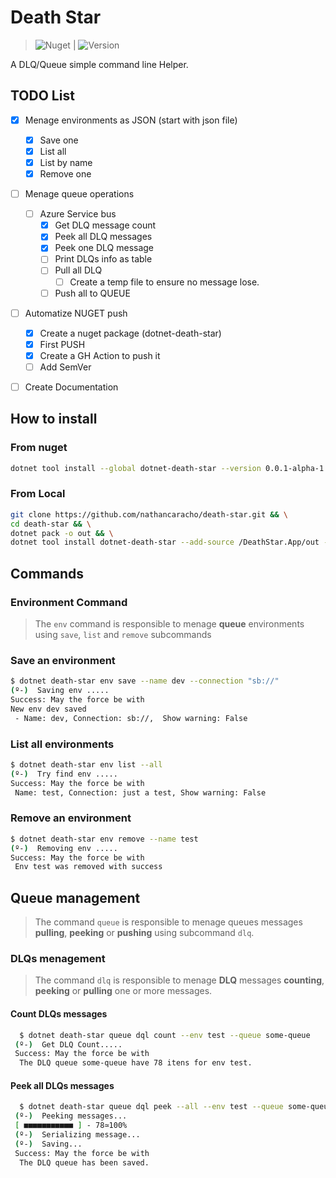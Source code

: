 # Death Star

> ![Nuget](https://img.shields.io/nuget/dt/dotnet-death-star?color=%2300&logo=NuGet) | ![Version](https://img.shields.io/nuget/vpre/dotnet-death-star?logo=NuGet)


A DLQ/Queue simple command line Helper.
## TODO List
- [x] Menage environments as JSON (start with json file)
  	- [x] Save one
  	- [x] List all
  	- [x] List by name
  	- [x] Remove one
- [ ] Menage queue operations
	- [ ] Azure Service bus 
		- [x] Get DLQ message count
		- [x] Peek all DLQ messages
		- [x] Peek one DLQ message
		- [ ] Print DLQs info as table
		- [ ] Pull all DLQ
		  - [ ] Create a temp file to ensure no message lose.
		- [ ] Push all to QUEUE   	
- [ ] Automatize NUGET push
  - [x] Create a nuget package (dotnet-death-star)
  - [x] First PUSH
  - [x] Create a GH Action to push it
  - [ ] Add SemVer
- [ ] Create Documentation



## How to install

### From nuget

```bash
dotnet tool install --global dotnet-death-star --version 0.0.1-alpha-1
```

### From Local

```bash
git clone https://github.com/nathancaracho/death-star.git && \
cd death-star && \
dotnet pack -o out && \
dotnet tool install dotnet-death-star --add-source /DeathStar.App/out --version 0.0.1-alpha-1
```

## Commands

### Environment Command

> The `env` command is responsible to menage **queue** environments using `save`, `list` and `remove`  subcommands

### Save an environment

```bash
$ dotnet death-star env save --name dev --connection "sb://"
(º-)  Saving env .....
Success: May the force be with 
New env dev saved 
 - Name: dev, Connection: sb://,  Show warning: False
```

### List all environments
```bash
$ dotnet death-star env list --all
(º-)  Try find env .....
Success: May the force be with 
 Name: test, Connection: just a test, Show warning: False
```
### Remove an environment

```bash
$ dotnet death-star env remove --name test
(º-)  Removing env .....
Success: May the force be with 
 Env test was removed with success
```



## Queue management 

> The command `queue` is responsible to menage queues messages **pulling**, **peeking** or **pushing** using subcommand `dlq`. 

### DLQs menagement

> The command `dlq` is responsible to menage **DLQ** messages **counting**, **peeking** or **pulling** one or more messages.

#### Count DLQs messages

```bash
  $ dotnet death-star queue dql count --env test --queue some-queue
 (º-)  Get DLQ Count.....
 Success: May the force be with  
  The DLQ queue some-queue have 78 itens for env test.
```
#### Peek all DLQs messages

```bash
  $ dotnet death-star queue dql peek --all --env test --queue some-queue
 (º-)  Peeking messages...
 [ ■■■■■■■■■■■ ] - 78≃100%
 (º-)  Serializing message...
 (º-)  Saving...
 Success: May the force be with  
  The DLQ queue has been saved.
```